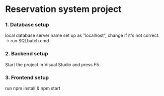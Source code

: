 # Reservation system project

### 1. Database setup
local database server name set up as "localhost", change if it's not correct.
-> run SQLbatch.cmd

### 2. Backend setup
Start the project in Visual Studio and press F5

### 3. Frontend setup
run npm install & npm start